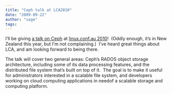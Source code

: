 ```yaml
---
title: "Ceph talk at LCA2010"
date: "2009-09-22"
author: "sage"
tags: 
---
```


I’ll be giving [a talk on Ceph](http://www.lca2010.org.nz/programme/schedule/view_talk/50162?day=wednesday) at [linux.conf.au 2010](http://www.lca2010.org.nz/)!  (Oddly enough, it’s in New Zealand this year, but I’m not complaining.)  I’ve heard great things about LCA, and am looking forward to being there.

The talk will cover two general areas: Ceph’s RADOS object storage architecture, including some of its data processing features, and the distributed file system that’s built on top of it.  The goal is to make it useful for administrators interested in a scalable file system, and developers working on cloud computing applications in needof a scalable storage and computing platform.

